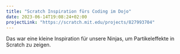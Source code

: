 ```yaml
---
title: "Scratch Inspiration fürs Coding im Dojo"
date: 2023-06-14T19:08:24+02:00
projectLink: "https://scratch.mit.edu/projects/827993704"
---
```


Das war eine kleine Inspiration für unsere Ninjas, um Partikeleffekte in Scratch zu zeigen.
